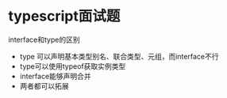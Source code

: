 # typescript面试题

interface和type的区别

* type 可以声明基本类型别名、联合类型、元组，而interface不行
* type可以使用typeof获取实例类型
* interface能够声明合并
* 两者都可以拓展